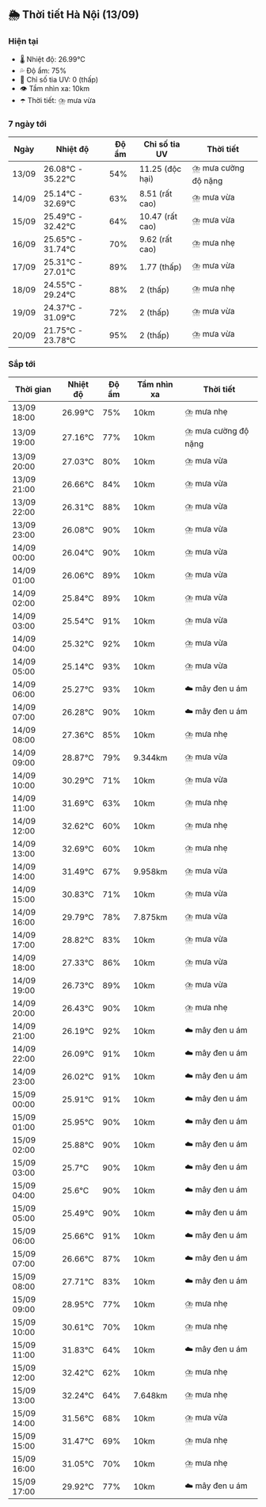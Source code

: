 ## 🌦️ Thời tiết Hà Nội (13/09)

### Hiện tại

- 🌡️ Nhiệt độ: 26.99℃
- 💦 Độ ẩm: 75%
- 🌟 Chỉ số tia UV: 0 (thấp)
- 👁️ Tầm nhìn xa: 10km
- ☂️ Thời tiết: ⛈️ mưa vừa

### 7 ngày tới

| Ngày | Nhiệt độ | Độ ẩm | Chỉ số tia UV | Thời tiết |
| --- | --- | --- | --- | --- |
| 13/09 | 26.08℃ - 35.22℃ | 54% | 11.25 (độc hại) | ⛈️ mưa cường độ nặng |
| 14/09 | 25.14℃ - 32.69℃ | 63% | 8.51 (rất cao) | ⛈️ mưa vừa |
| 15/09 | 25.49℃ - 32.42℃ | 64% | 10.47 (rất cao) | ⛈️ mưa vừa |
| 16/09 | 25.65℃ - 31.74℃ | 70% | 9.62 (rất cao) | ⛈️ mưa nhẹ |
| 17/09 | 25.31℃ - 27.01℃ | 89% | 1.77 (thấp) | ⛈️ mưa vừa |
| 18/09 | 24.55℃ - 29.24℃ | 88% | 2 (thấp) | ⛈️ mưa nhẹ |
| 19/09 | 24.37℃ - 31.09℃ | 72% | 2 (thấp) | ⛈️ mưa vừa |
| 20/09 | 21.75℃ - 23.78℃ | 95% | 2 (thấp) | ⛈️ mưa vừa |

### Sắp tới

| Thời gian | Nhiệt độ | Độ ẩm | Tầm nhìn xa | Thời tiết |
| --- | --- | --- | --- | --- |
| 13/09 18:00 | 26.99℃ | 75% | 10km | ⛈️ mưa nhẹ |
| 13/09 19:00 | 27.16℃ | 77% | 10km | ⛈️ mưa cường độ nặng |
| 13/09 20:00 | 27.03℃ | 80% | 10km | ⛈️ mưa vừa |
| 13/09 21:00 | 26.66℃ | 84% | 10km | ⛈️ mưa vừa |
| 13/09 22:00 | 26.31℃ | 88% | 10km | ⛈️ mưa vừa |
| 13/09 23:00 | 26.08℃ | 90% | 10km | ⛈️ mưa vừa |
| 14/09 00:00 | 26.04℃ | 90% | 10km | ⛈️ mưa vừa |
| 14/09 01:00 | 26.06℃ | 89% | 10km | ⛈️ mưa vừa |
| 14/09 02:00 | 25.84℃ | 89% | 10km | ⛈️ mưa vừa |
| 14/09 03:00 | 25.54℃ | 91% | 10km | ⛈️ mưa vừa |
| 14/09 04:00 | 25.32℃ | 92% | 10km | ⛈️ mưa vừa |
| 14/09 05:00 | 25.14℃ | 93% | 10km | ⛈️ mưa vừa |
| 14/09 06:00 | 25.27℃ | 93% | 10km | ☁️ mây đen u ám |
| 14/09 07:00 | 26.28℃ | 90% | 10km | ☁️ mây đen u ám |
| 14/09 08:00 | 27.36℃ | 85% | 10km | ⛈️ mưa nhẹ |
| 14/09 09:00 | 28.87℃ | 79% | 9.344km | ⛈️ mưa vừa |
| 14/09 10:00 | 30.29℃ | 71% | 10km | ⛈️ mưa vừa |
| 14/09 11:00 | 31.69℃ | 63% | 10km | ⛈️ mưa nhẹ |
| 14/09 12:00 | 32.62℃ | 60% | 10km | ⛈️ mưa nhẹ |
| 14/09 13:00 | 32.69℃ | 60% | 10km | ⛈️ mưa nhẹ |
| 14/09 14:00 | 31.49℃ | 67% | 9.958km | ⛈️ mưa vừa |
| 14/09 15:00 | 30.83℃ | 71% | 10km | ⛈️ mưa vừa |
| 14/09 16:00 | 29.79℃ | 78% | 7.875km | ⛈️ mưa vừa |
| 14/09 17:00 | 28.82℃ | 83% | 10km | ⛈️ mưa vừa |
| 14/09 18:00 | 27.33℃ | 86% | 10km | ⛈️ mưa vừa |
| 14/09 19:00 | 26.73℃ | 89% | 10km | ⛈️ mưa vừa |
| 14/09 20:00 | 26.43℃ | 90% | 10km | ⛈️ mưa nhẹ |
| 14/09 21:00 | 26.19℃ | 92% | 10km | ☁️ mây đen u ám |
| 14/09 22:00 | 26.09℃ | 91% | 10km | ☁️ mây đen u ám |
| 14/09 23:00 | 26.02℃ | 91% | 10km | ☁️ mây đen u ám |
| 15/09 00:00 | 25.91℃ | 91% | 10km | ☁️ mây đen u ám |
| 15/09 01:00 | 25.95℃ | 90% | 10km | ☁️ mây đen u ám |
| 15/09 02:00 | 25.88℃ | 90% | 10km | ☁️ mây đen u ám |
| 15/09 03:00 | 25.7℃ | 90% | 10km | ☁️ mây đen u ám |
| 15/09 04:00 | 25.6℃ | 90% | 10km | ☁️ mây đen u ám |
| 15/09 05:00 | 25.49℃ | 90% | 10km | ☁️ mây đen u ám |
| 15/09 06:00 | 25.66℃ | 91% | 10km | ☁️ mây đen u ám |
| 15/09 07:00 | 26.66℃ | 87% | 10km | ☁️ mây đen u ám |
| 15/09 08:00 | 27.71℃ | 83% | 10km | ☁️ mây đen u ám |
| 15/09 09:00 | 28.95℃ | 77% | 10km | ⛈️ mưa nhẹ |
| 15/09 10:00 | 30.61℃ | 70% | 10km | ⛈️ mưa nhẹ |
| 15/09 11:00 | 31.83℃ | 64% | 10km | ☁️ mây đen u ám |
| 15/09 12:00 | 32.42℃ | 62% | 10km | ⛈️ mưa nhẹ |
| 15/09 13:00 | 32.24℃ | 64% | 7.648km | ⛈️ mưa nhẹ |
| 15/09 14:00 | 31.56℃ | 68% | 10km | ⛈️ mưa vừa |
| 15/09 15:00 | 31.47℃ | 69% | 10km | ⛈️ mưa nhẹ |
| 15/09 16:00 | 31.05℃ | 70% | 10km | ⛈️ mưa nhẹ |
| 15/09 17:00 | 29.92℃ | 77% | 10km | ☁️ mây đen u ám |

